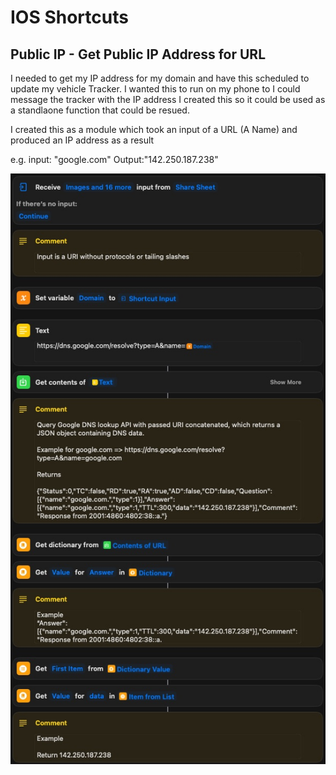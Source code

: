 # IOS Shortcuts
## Public IP - Get Public IP Address for URL

I needed to get my IP address for my domain and have this scheduled to update my vehicle Tracker.
I wanted this to run on my phone to I could message the tracker with the IP address
I created this so it could be used as a standlaone function that could be resued.

I created this as a module which took an input of a URL (A Name) and produced an IP address as a result

e.g. input: "google.com" Output:"142.250.187.238"

![alt text](https://github.com/sebrighte/IOS_Shortcuts/blob/main/image.jpg?raw=true)
